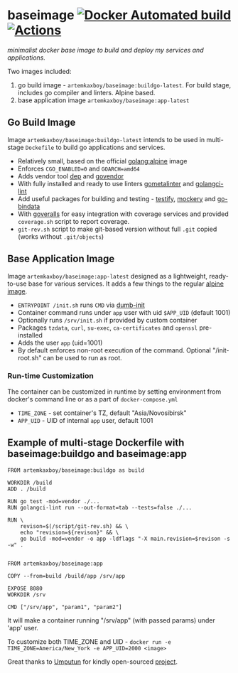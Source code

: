 # baseimage [![Docker Automated build](https://img.shields.io/docker/automated/jrottenberg/ffmpeg.svg)](https://hub.docker.com/r/artemkaxboy/baseimage/) [![Actions](https://github.com/artemkaxboy/baseimage/workflows/build/badge.svg)](https://github.com/artemkaxboy/baseimage/actions)

_minimalist docker base image to build and deploy my services and applications._

Two images included:

1. go build image - `artemkaxboy/baseimage:buildgo-latest`. For build stage, includes go compiler and linters. Alpine based.
2. base application image `artemkaxboy/baseimage:app-latest`

## Go Build Image

Image `artemkaxboy/baseimage:buildgo-latest` intends to be used in multi-stage `Dockefile` to build go applications and services.

* Relatively small, based on the official [golang:alpine](https://hub.docker.com/_/golang/) image
* Enforces `CGO_ENABLED=0` and `GOARCH=amd64`
* Adds vendor tool [dep](https://github.com/golang/dep) and [govendor](https://github.com/kardianos/govendor)
* With fully installed and ready to use linters [gometalinter](https://github.com/alecthomas/gometalinter) and [golangci-lint](https://github.com/golangci/golangci-lint)
* Add useful packages for building and testing - [testify](https://github.com/stretchr/testify), [mockery](https://github.com/vektra/mockery) and [go-bindata](https://github.com/jteeuwen/go-bindata)
* With [goveralls](https://github.com/mattn/goveralls) for easy integration with coverage services and provided `coverage.sh` script to report coverage.
* `git-rev.sh` script to make git-based version without full `.git` copied (works without `.git/objects`)


## Base Application Image

Image `artemkaxboy/baseimage:app-latest` designed as a lightweight, ready-to-use base for various services.
It adds a few things to the regular [alpine image](https://hub.docker.com/_/alpine/).

* `ENTRYPOINT /init.sh` runs `CMD` via [dumb-init](https://github.com/Yelp/dumb-init/)
* Container command runs under `app` user with uid `$APP_UID` (default 1001) 
* Optionally runs `/srv/init.sh` if provided by custom container
* Packages `tzdata`, `curl`, `su-exec`, `ca-certificates` and `openssl` pre-installed
* Adds the user `app` (uid=1001)
* By default enforces non-root execution of the command. Optional "/init-root.sh" can be used to run as root.

### Run-time Customization

The container can be customized in runtime by setting environment from docker's command line or as a part of `docker-compose.yml`

- `TIME_ZONE` - set container's TZ, default "Asia/Novosibirsk"
- `APP_UID` - UID of internal `app` user, default 1001

## Example of multi-stage Dockerfile with baseimage:buildgo and baseimage:app

```docker
FROM artemkaxboy/baseimage:buildgo as build

WORKDIR /build
ADD . /build

RUN go test -mod=vendor ./...
RUN golangci-lint run --out-format=tab --tests=false ./...

RUN \
    revison=$(/script/git-rev.sh) && \
    echo "revision=${revison}" && \
    go build -mod=vendor -o app -ldflags "-X main.revision=$revison -s -w" .


FROM artemkaxboy/baseimage:app

COPY --from=build /build/app /srv/app

EXPOSE 8080
WORKDIR /srv

CMD ["/srv/app", "param1", "param2"]
```

It will make a container running "/srv/app" (with passed params) under 'app' user.

To customize both TIME_ZONE and UID - `docker run -e TIME_ZONE=America/New_York -e APP_UID=2000 <image>`

Great thanks to [Umputun](https://github.com/umputun) for kindly open-sourced
 [project](https://github.com/umputun/baseimage).
